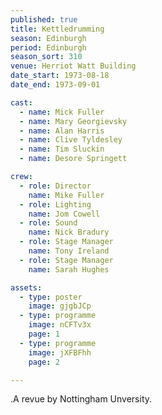 ```yaml
---
published: true
title: Kettledrumming
season: Edinburgh
period: Edinburgh
season_sort: 310
venue: Herriot Watt Building
date_start: 1973-08-18
date_end: 1973-09-01

cast:
  - name: Mick Fuller
  - name: Mary Georgievsky
  - name: Alan Harris
  - name: Clive Tyldesley
  - name: Tim Sluckin
  - name: Desore Springett

crew:
  - role: Director
    name: Mike Fuller
  - role: Lighting
    name: Jom Cowell
  - role: Sound
    name: Nick Bradury
  - role: Stage Manager
    name: Tony Ireland
  - role: Stage Manager
    name: Sarah Hughes

assets:
  - type: poster
    image: gjgbJCp
  - type: programme
    image: nCFTv3x
    page: 1
  - type: programme
    image: jXFBFhh
    page: 2

---
```


.A revue by Nottingham Unversity.
